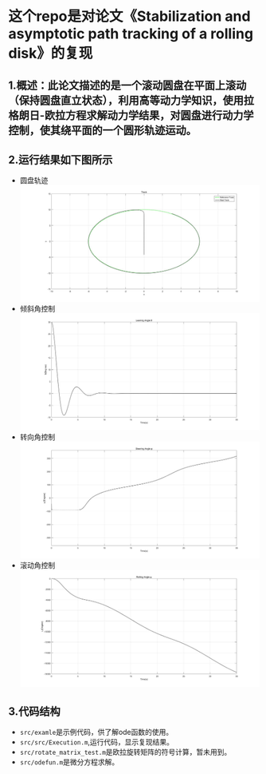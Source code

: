 # 这个repo是对论文《Stabilization and asymptotic path tracking of a rolling disk》的复现
## **1.概述**：此论文描述的是一个滚动圆盘在平面上滚动（保持圆盘直立状态），利用高等动力学知识，使用拉格朗日-欧拉方程求解动力学结果，对圆盘进行动力学控制，使其绕平面的一个圆形轨迹运动。
## **2.运行结果如下图所示**
* 圆盘轨迹 ![圆盘轨迹](https://github.com/wanghuohuo0716/Rolldisk/blob/master/image/Result.jpg)
* 倾斜角控制 ![倾斜角控制](https://github.com/wanghuohuo0716/Rolldisk/blob/master/image/LeaningAngle.jpg)
* 转向角控制 ![转向角控制](https://github.com/wanghuohuo0716/Rolldisk/blob/master/image/SteeringAngle.jpg)
* 滚动角控制 ![滚动角控制](https://github.com/wanghuohuo0716/Rolldisk/blob/master/image/RollingAngle.jpg)
## **3.代码结构**
* `src/examle`是示例代码，供了解ode函数的使用。
* `src/src/Execution.m`,运行代码，显示复现结果。 
* `src/rotate_matrix_test.m`是欧拉旋转矩阵的符号计算，暂未用到。
* `src/odefun.m`是微分方程求解。